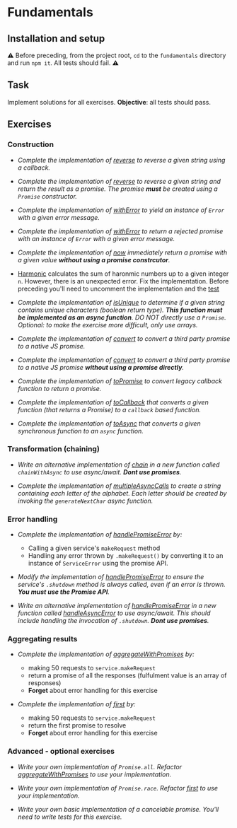 # Fundamentals

## Installation and setup 

⚠️ Before preceding, from the project root, `cd` to the `fundamentals` directory and run `npm it`. All tests should fail. ⚠️<br>

## Task 
Implement solutions for all exercises. **Objective**: all tests should pass.

## Exercises

### Construction

* _Complete the implementation of [reverse](./lib/creation/cb_rev.js) to reverse a given string using a callback._

* _Complete the implementation of [reverse](./lib/creation/p_rev.js) to reverse a given string and return the result as a promise. The promise **must** be created using a `Promise` constructor._

* _Complete the implementation of [withError](./lib/creation/cb_error.js) to yield an instance of `Error` with a given error message._

* _Complete the implementation of [withError](./lib/creation/p_error.js) to return a rejected promise with an instance of `Error` with a given error message._

* _Complete the implementation of [now](./lib/creation/now.js) immediately return a promise with a given value **without using a promise constrcutor**._

* [Harmonic](./lib/creation/harmonic.js) calculates the sum of haronmic numbers up to a given integer `n`. However, there is an unexpected error. Fix the implementation. Before preceding you'll need to uncomment the implementation and the [test](./test/tests.js) 

* _Complete the implementation of [isUnique](./lib/creation/unique.js) to determine if a given string contains unique characters (boolean return type). **This function must be implemented as an async function**. DO NOT directly use a `Promise`. Optional: to make the exercise more difficult, only use arrays._

* _Complete the implementation of [convert](./lib/creation/convertWithNative.js) to convert a third party promise to a native JS promise._

* _Complete the implementation of [convert](./lib/creation/convertWithoutPromise.js) to convert a third party promise to a native JS promise **without using a promise directly**._

* _Complete the implementation of [toPromise](./lib/creation/toPromise.js) to convert legacy callback function to return a promise._

* _Complete the implementation of [toCallback](./lib/creation/toCallback.js) that converts a given function (that returns a Promise) to a `callback` based function._

* _Complete the implementation of [toAsync](./lib/creation/toAsync.js) that converts a given synchronous function to an `async` function._

### Transformation (chaining)

* _Write an alternative implementation of [chain](./lib/transformation/chain.js) in a new function called `chainWithAsync` to use async/await. **Dont use promises**._

* _Complete the implementation of [multipleAsyncCalls](./lib/transformation/multiple.js) to create a string containing each letter of the alphabet. Each letter should be created by invoking the `generateNextChar` async function._

### Error handling

* _Complete the implementation of [handlePromiseError](./lib/errors/promise.js) by:_

  * Calling a given service's `makeRequest` method
  * Handling any error thrown by `.makeRequest()` by converting it to an instance of `ServiceError` using the
  promise API.

* _Modify the implementation of [handlePromiseError](./lib/errors/promise.js) to ensure the service's `.shutdown` method is always called, even if an error is thrown. **You must use the Promise API**._

* _Write an alternative implementation of [handlePromiseError](./lib/errors/promise.js) in a new function called [handleAsyncError](./lib/errors/async.js) to use async/await. This should include handling the invocation of `.shutdown`. **Dont use promises**._

### Aggregating results

* _Complete the implementation of [aggregateWithPromises](./lib/aggregate/aggregate.js) by:_

  * making 50 requests to `service.makeRequest`
  * return a promise of all the responses (fulfulment value is an array of responses)
  * **Forget** about error handling for this exercise

* _Complete the implementation of [first](./lib/aggregate/first.js) by:_

  * making 50 requests to `service.makeRequest`
  * return the first promise to resolve
  * **Forget** about error handling for this exercise

### Advanced - optional exercises

* _Write your own implementation of `Promise.all`. Refactor [aggregateWithPromises](./lib/aggregate/aggregate.js) to use your implementation._

* _Write your own implementation of `Promise.race`. Refactor [first](./lib/aggregate/first.js) to use your implementation._

* _Write your own basic implementation of a cancelable promise. You'll need to write tests for this exercise._
